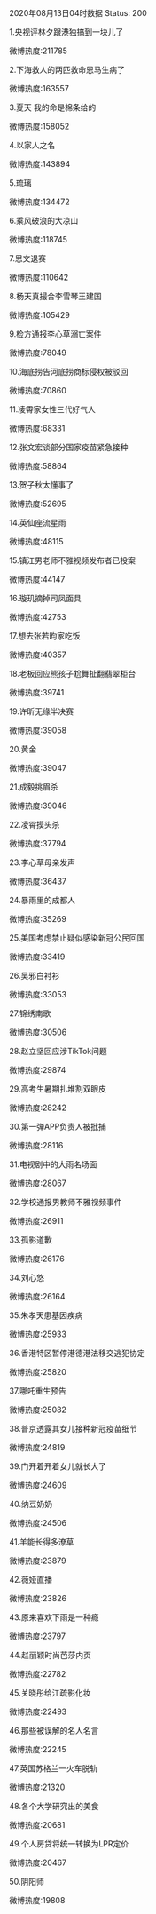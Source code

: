 2020年08月13日04时数据
Status: 200

1.央视评林夕跟港独搞到一块儿了

微博热度:211785

2.下海救人的两匹救命恩马生病了

微博热度:163557

3.夏天 我的命是棉条给的

微博热度:158052

4.以家人之名

微博热度:143894

5.琉璃

微博热度:134472

6.乘风破浪的大凉山

微博热度:118745

7.思文退赛

微博热度:110642

8.杨天真撮合李雪琴王建国

微博热度:105429

9.检方通报李心草溺亡案件

微博热度:78049

10.海底捞告河底捞商标侵权被驳回

微博热度:70860

11.凌霄家女性三代好气人

微博热度:68331

12.张文宏谈部分国家疫苗紧急接种

微博热度:58864

13.贺子秋太懂事了

微博热度:52695

14.英仙座流星雨

微博热度:48115

15.镇江男老师不雅视频发布者已投案

微博热度:44147

16.璇玑摘掉司凤面具

微博热度:42753

17.想去张若昀家吃饭

微博热度:40357

18.老板回应熊孩子尬舞扯翻翡翠柜台

微博热度:39741

19.许昕无缘半决赛

微博热度:39058

20.黄金

微博热度:39047

21.成毅挑眉杀

微博热度:39046

22.凌霄摸头杀

微博热度:37794

23.李心草母亲发声

微博热度:36437

24.暴雨里的成都人

微博热度:35269

25.美国考虑禁止疑似感染新冠公民回国

微博热度:33419

26.吴邪白衬衫

微博热度:33053

27.锦绣南歌

微博热度:30506

28.赵立坚回应涉TikTok问题

微博热度:29874

29.高考生暑期扎堆割双眼皮

微博热度:28242

30.第一弹APP负责人被批捕

微博热度:28116

31.电视剧中的大雨名场面

微博热度:28067

32.学校通报男教师不雅视频事件

微博热度:26911

33.孤影道歉

微博热度:26176

34.刘心悠

微博热度:26164

35.朱孝天患基因疾病

微博热度:25933

36.香港特区暂停港德港法移交逃犯协定

微博热度:25820

37.哪吒重生预告

微博热度:25082

38.普京透露其女儿接种新冠疫苗细节

微博热度:24819

39.门开着开着女儿就长大了

微博热度:24609

40.纳豆奶奶

微博热度:24506

41.羊能长得多潦草

微博热度:23879

42.薇娅直播

微博热度:23826

43.原来喜欢下雨是一种瘾

微博热度:23797

44.赵丽颖时尚芭莎内页

微博热度:22782

45.关晓彤给江疏影化妆

微博热度:22493

46.那些被误解的名人名言

微博热度:22245

47.英国苏格兰一火车脱轨

微博热度:21320

48.各个大学研究出的美食

微博热度:20681

49.个人房贷将统一转换为LPR定价

微博热度:20467

50.阴阳师

微博热度:19808

